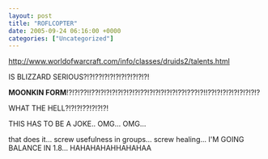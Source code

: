 ```yaml
---
layout: post
title: "ROFLCOPTER"
date: 2005-09-24 06:16:00 +0000
categories: ["Uncategorized"]
---
```


http://www.worldofwarcraft.com/info/classes/druids2/talents.html

IS BLIZZARD SERIOUS?!?!??!?!?!?!?!?!?!?!?!

**MOONKIN FORM**!?!?!??!!??!?!?!?!?!?!?!?!??!?!?!?!?!?!??!???!?!!??!?!?!?!?!?!?!?!?

WHAT THE HELL?!?!?!??!?!?!?!

THIS HAS TO BE A JOKE.. OMG... OMG...

that does it... screw usefulness in groups... screw healing... I'M GOING BALANCE IN 1.8... HAHAHAHAHHAHAHAA